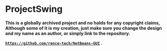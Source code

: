  # ProjectSwing

<b>This is a globally archived project and no holds for any copyright claims, Although some of it is my creation, just make sure you change the design and
my name as an author, or simply link to the repository.

<code>https://github.com/rence-tech/NetBeans-GUI</code>
.</b>







